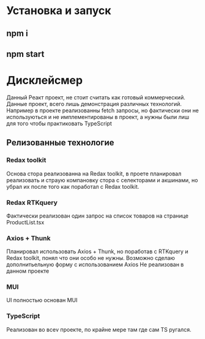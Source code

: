 # Установка и запуск

## npm i

## npm start

# Дисклейсмер

Данный Реакт проект, не стоит считать как готовый коммерческий. Данные проект, всего лишь демонстрация различных технологий.
Например в проекте реализованны fetch запросы, но фактически они не используються и не имплементированы в проект, а нужны были лиш для того чтобы практиковать TypeScript

## Релизованные технологие

### Redax toolkit

Основа стора реализованна на Redax toolkit, в проете планировал реализовать и страую компановку стора с селекторами и акшинами, но убрал их после того как поработал с Redax toolkit.

### Redax RTKquery

Фактически реализован один запрос на список товаров на странице ProductList.tsx

### Axios + Thunk

Планировал использовать Axios + Thunk, но поработав с RTKquery и Redax toolkit, понял что они особо не нужны.
Возможно сделаю дополнитьельную форму с использованием Axios
Не реализован в данном проекте

### MUI

UI полностью основан MUI

### TypeScript

Реализован во всеv проекте, по крайне мере там где сам TS ругался.
